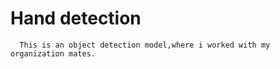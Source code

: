 # Hand detection

      This is an object detection model,where i worked with my organization mates.

